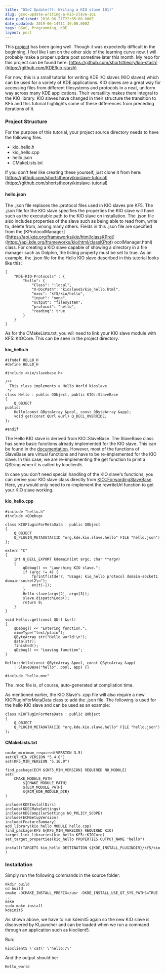 ```yaml
---
title: "GSoC Update(?): Writing a KIO slave 101!"
slug: gsoc-update-writing-a-kio-slave-101
date_published: 2016-06-21T22:05:00.000Z
date_updated: 2019-06-14T11:19:00.000Z
tags: GSoC, Programming, KDE
layout: post
---
```


This [project](https://summerofcode.withgoogle.com/projects/#5979393230897152) has been going well. Though it was expectedly difficult in the beginning, I feel like I am on the other side of the learning curve now. I will probably make a proper update post sometime later this month. My repo for this project can be found here: [https://github.com/shortstheory/kio-stash](https://github.com/KDE/kio-stash)

For now, this is a small tutorial for writing KDE I/O slaves (KIO slaves) which can be used for a variety of KDE applications. KIO slaves are a great way for accessing files from different filesystems and protocols in a neat, uniform way across many KDE applications. Their versatility makes them integral to the KIO library. KIO slaves have changed in their structure the transition to KF5 and this tutorial highlights some of these differences from preceding iterations of it.

### Project Structure

For the purpose of this tutorial, your project source directory needs to have the following files.

- kio_hello.h
- kio_hello.cpp
- hello.json
- CMakeLists.txt

If you don\'t feel like creating these yourself, just clone it from here: [https://github.com/shortstheory/kioslave-tutorial](https://github.com/shortstheory/kioslave-tutorial)

#### hello.json

The .json file replaces the .protocol files used in KIO slaves pre KF5. The .json file for the KIO slave specifies the properties the KIO slave will have such as the executable path to the KIO slave on installation. The .json file also includes properties of the slave such as being able to read from, write to, delete from, among many others. Fields in this .json file are specified from the [KProtocolManager]([https://api.kde.org/frameworks/kio/html/classKProt](https://api.kde.org/frameworks/kio/html/classKProt) ocolManager.html) class. For creating a KIO slave capable of showing a directory in a file manager such as Dolphin, the listing property must be set to true. As an example, the .json file for the Hello KIO slave described in this tutorial looks like this:

    {  
        "KDE-KIO-Protocols" : {   
            "hello": {   
                "Class": ":local",   
                "X-DocPath": "kioslave5/kio_hello.html",   
                "exec": "kf5/kio/hello",   
                "input": "none",   
                "output": "filesystem",   
                "protocol": "hello",   
                "reading": true   
            }   
        }   
    }  
    

As for the CMakeLists.txt, you will need to link your KIO slave module with KF5::KIOCore. This can be seen in the project directory.

#### kio_hello.h

    #ifndef HELLO_H  
    #define HELLO_H  
    
    #include <kio/slavebase.h>  
    
    /**  
      This class implements a Hello World kioslave  
     */   
    class Hello : public QObject, public KIO::SlaveBase  
    {  
        Q_OBJECT   
    public:  
        Hello(const QByteArray &pool, const QByteArray &app);   
        void get(const QUrl &url) Q_DECL_OVERRIDE;   
    };  
    
    #endif  
    

The Hello KIO slave is derived from KIO::SlaveBase. The SlaveBase class has some basic functions already implemented for the KIO slave. This can be found in the [documentation](https://api.kde.org/frameworks/kio/html/classKIO_1_1SlaveBase.html). However, most of the functions of SlaveBase are virtual functions and have to be re-implemented for the KIO slave. In this case, we are re-implementing the get function to print a QString when it is called by kioclient5.

In case you don\'t need special handling of the KIO slave\'s functions, you can derive your KIO slave class directly from [KIO::ForwardingSlaveBase](https://api.kde.org/frameworks/kio/html/classKIO_1_1ForwardingSlaveBase.html). Here, you would only need to re-implement the rewriteUrl function to get your KIO slave working.

#### kio_hello.cpp

    #include "hello.h"  
    #include <QDebug>  
    
    class KIOPluginForMetaData : public QObject  
    {  
        Q_OBJECT   
        Q_PLUGIN_METADATA(IID "org.kde.kio.slave.hello" FILE "hello.json")   
    };  
    
    extern "C"  
    {  
        int Q_DECL_EXPORT kdemain(int argc, char **argv)   
        {   
            qDebug() << "Launching KIO slave.";   
            if (argc != 4) {   
                fprintf(stderr, "Usage: kio_hello protocol domain-socket1 domain-socket2\n");   
                exit(-1);   
            }   
            Hello slave(argv[2], argv[3]);   
            slave.dispatchLoop();   
            return 0;   
        }   
    }  
    
    void Hello::get(const QUrl &url)  
    {  
        qDebug() << "Entering function.";   
        mimeType("text/plain");   
        QByteArray str("Hello world!\n");   
        data(str);   
        finished();   
        qDebug() << "Leaving function";   
    }  
    
    Hello::Hello(const QByteArray &pool, const QByteArray &app)  
        : SlaveBase("hello", pool, app) {}   
    
    #include "hello.moc"  
    

The .moc file is, of course, auto-generated at compilation time.

As mentioned earlier, the KIO Slave\'s .cpp file will also require a new KIOPluginForMetaData class to add the .json file. The following is used for the hello KIO slave and can be used as an example:

    class KIOPluginForMetaData : public QObject  
    {  
        Q_OBJECT   
        Q_PLUGIN_METADATA(IID "org.kde.kio.slave.hello" FILE "hello.json")   
    };  
    

#### CMakeLists.txt

    cmake_minimum_required(VERSION 3.5)  
    set(QT_MIN_VERSION "5.4.0")  
    set(KF5_MIN_VERSION "5.16.0")  
    
    find_package(ECM ${KF5_MIN_VERSION} REQUIRED NO_MODULE)  
    set(  
        CMAKE_MODULE_PATH   
            ${CMAKE_MODULE_PATH}   
            ${ECM_MODULE_PATH}   
            ${ECM_KDE_MODULE_DIR}   
    )  
    
    include(KDEInstallDirs)  
    include(KDECMakeSettings)  
    include(KDECompilerSettings NO_POLICY_SCOPE)  
    include(ECMSetupVersion)  
    include(FeatureSummary)  
    add_library(kio_hello MODULE hello.cpp)  
    find_package(KF5 ${KF5_MIN_VERSION} REQUIRED KIO)  
    target_link_libraries(kio_hello KF5::KIOCore)  
    set_target_properties(kio_hello PROPERTIES OUTPUT_NAME "hello")  
    
    install(TARGETS kio_hello DESTINATION ${KDE_INSTALL_PLUGINDIR}/kf5/kio )  
    

### Installation

Simply run the following commands in the source folder:

    mkdir build  
    cd build  
    cmake -DCMAKE_INSTALL_PREFIX=/usr -DKDE_INSTALL_USE_QT_SYS_PATHS=TRUE ..  
    make  
    sudo make install  
    kdeinit5  
    

As shown above, we have to run kdeinit5 again so the new KIO slave is discovered by KLauncher and can be loaded when we run a command through an application such as kioclient5.

Run:

    kioclient5 \'cat\' \'hello:/\'  
    

And the output should be:

    Hello_world
    
